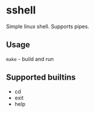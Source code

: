 # sshell
Simple linux shell. Supports pipes.

## Usage
`make` - build and run

## Supported builtins
- cd
- exit
- help
